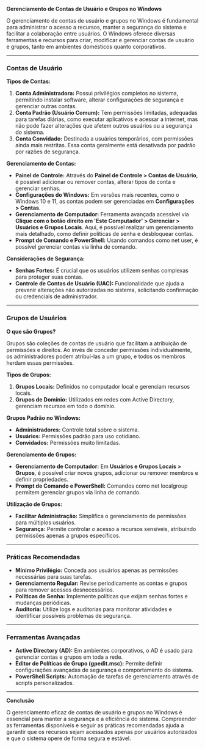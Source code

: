 **Gerenciamento de Contas de Usuário e Grupos no Windows**

O gerenciamento de contas de usuário e grupos no Windows é fundamental para administrar o acesso a recursos, manter a segurança do sistema e facilitar a colaboração entre usuários. O Windows oferece diversas ferramentas e recursos para criar, modificar e gerenciar contas de usuário e grupos, tanto em ambientes domésticos quanto corporativos.

---

### Contas de Usuário

**Tipos de Contas:**

1. **Conta Administradora:** Possui privilégios completos no sistema, permitindo instalar software, alterar configurações de segurança e gerenciar outras contas.
2. **Conta Padrão (Usuário Comum):** Tem permissões limitadas, adequadas para tarefas diárias, como executar aplicativos e acessar a internet, mas não pode fazer alterações que afetem outros usuários ou a segurança do sistema.
3. **Conta Convidado:** Destinada a usuários temporários, com permissões ainda mais restritas. Essa conta geralmente está desativada por padrão por razões de segurança.

**Gerenciamento de Contas:**

- **Painel de Controle:** Através do **Painel de Controle > Contas de Usuário**, é possível adicionar ou remover contas, alterar tipos de conta e gerenciar senhas.
- **Configurações do Windows:** Em versões mais recentes, como o Windows 10 e 11, as contas podem ser gerenciadas em **Configurações > Contas**.
- **Gerenciamento de Computador:** Ferramenta avançada acessível via **Clique com o botão direito em 'Este Computador' > Gerenciar > Usuários e Grupos Locais**. Aqui, é possível realizar um gerenciamento mais detalhado, como definir políticas de senha e desbloquear contas.
- **Prompt de Comando e PowerShell:** Usando comandos como net user, é possível gerenciar contas via linha de comando.

**Considerações de Segurança:**

- **Senhas Fortes:** É crucial que os usuários utilizem senhas complexas para proteger suas contas.
- **Controle de Contas de Usuário (UAC):** Funcionalidade que ajuda a prevenir alterações não autorizadas no sistema, solicitando confirmação ou credenciais de administrador.

---

### Grupos de Usuários

**O que são Grupos?**

Grupos são coleções de contas de usuário que facilitam a atribuição de permissões e direitos. Ao invés de conceder permissões individualmente, os administradores podem atribuí-las a um grupo, e todos os membros herdam essas permissões.

**Tipos de Grupos:**

1. **Grupos Locais:** Definidos no computador local e gerenciam recursos locais.
2. **Grupos de Domínio:** Utilizados em redes com Active Directory, gerenciam recursos em todo o domínio.

**Grupos Padrão no Windows:**

- **Administradores:** Controle total sobre o sistema.
- **Usuários:** Permissões padrão para uso cotidiano.
- **Convidados:** Permissões muito limitadas.

**Gerenciamento de Grupos:**

- **Gerenciamento de Computador:** Em **Usuários e Grupos Locais > Grupos**, é possível criar novos grupos, adicionar ou remover membros e definir propriedades.
- **Prompt de Comando e PowerShell:** Comandos como net localgroup permitem gerenciar grupos via linha de comando.

**Utilização de Grupos:**

- **Facilitar Administração:** Simplifica o gerenciamento de permissões para múltiplos usuários.
- **Segurança:** Permite controlar o acesso a recursos sensíveis, atribuindo permissões apenas a grupos específicos.

---

### Práticas Recomendadas

- **Mínimo Privilégio:** Conceda aos usuários apenas as permissões necessárias para suas tarefas.
- **Gerenciamento Regular:** Revise periodicamente as contas e grupos para remover acessos desnecessários.
- **Políticas de Senha:** Implemente políticas que exijam senhas fortes e mudanças periódicas.
- **Auditoria:** Utilize logs e auditorias para monitorar atividades e identificar possíveis problemas de segurança.

---

### Ferramentas Avançadas

- **Active Directory (AD):** Em ambientes corporativos, o AD é usado para gerenciar contas e grupos em toda a rede.
- **Editor de Políticas de Grupo (gpedit.msc):** Permite definir configurações avançadas de segurança e comportamento do sistema.
- **PowerShell Scripts:** Automação de tarefas de gerenciamento através de scripts personalizados.

---

**Conclusão**

O gerenciamento eficaz de contas de usuário e grupos no Windows é essencial para manter a segurança e a eficiência do sistema. Compreender as ferramentas disponíveis e seguir as práticas recomendadas ajuda a garantir que os recursos sejam acessados apenas por usuários autorizados e que o sistema opere de forma segura e estável.

